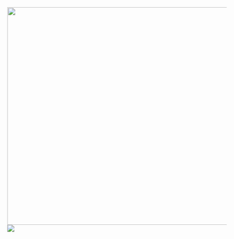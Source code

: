<!---
mirr-1002/mirr-1002 is a ✨ special ✨ repository because its `README.md` (this file) appears on your GitHub profile.
You can click the Preview link to take a look at your changes.
--->


<a href="https://github.com/devxb/gitanimals">
  <img
    src="https://render.gitanimals.org/lines/mirr-1002?pet-id=590141970791975341"
    width="1000"
    height="500" 
  />
</a>

<a href="https://github.com/devxb/gitanimals">
  <img src="https://render.gitanimals.org/farms/{mirr-1002}"/>
</a>

